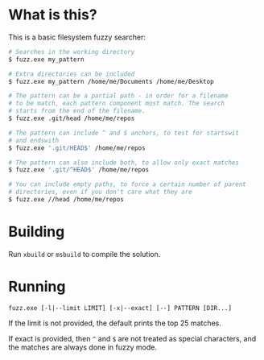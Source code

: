 # What is this?

This is a basic filesystem fuzzy searcher:

```sh
# Searches in the working directory
$ fuzz.exe my_pattern

# Extra directories can be included 
$ fuzz.exe my_pattern /home/me/Documents /home/me/Desktop

# The pattern can be a partial path - in order for a filename
# to be match, each pattern component must match. The search
# starts from the end of the filename.
$ fuzz.exe .git/head /home/me/repos

# The pattern can include ^ and $ anchors, to test for startswit
# and endswith
$ fuzz.exe '.git/HEAD$' /home/me/repos

# The pattern can also include both, to allow only exact matches
$ fuzz.exe '.git/^HEAD$' /home/me/repos

# You can include empty paths, to force a certain number of parent
# directories, even if you don't care what they are
$ fuzz.exe //head /home/me/repos
```

# Building

Run `xbuild` or `msbuild` to compile the solution.

# Running

    fuzz.exe [-l|--limit LIMIT] [-x|--exact] [--] PATTERN [DIR...]
    
If the limit is not provided, the default prints the top 25 matches.

If exact is provided, then `^` and `$` are not treated as special characters,
and the matches are always done in fuzzy mode.
